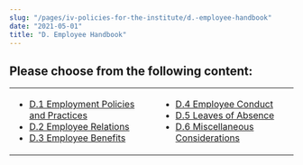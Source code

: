 ```yaml
---
slug: "/pages/iv-policies-for-the-institute/d.-employee-handbook"
date: "2021-05-01"
title: "D. Employee Handbook"
---
```


## Please choose from the following content:

<table border="0">

<tbody>

<tr valign="top">

<td>

- [D.1 Employment Policies and Practices](/pages/iv-policies-for-the-institute/d.-employee-handbook/d.1-employment-policies-and-practices)
- [D.2 Employee Relations](/pages/iv-policies-for-the-institute/d.-employee-handbook/d.2.-employee-relations)
- [D.3 Employee Benefits](/pages/iv-policies-for-the-institute/d.-employee-handbook/-new-page-)

</td>

<td>

- [D.4 Employee Conduct](/pages/iv-policies-for-the-institute/d.-employee-handbook/d.4-employee-conduct)
- [D.5 Leaves of Absence](/pages/iv-policies-for-the-institute/d.-employee-handbook/d.5-leaves-of-absence)
- [D.6 Miscellaneous Considerations](/pages/iv-policies-for-the-institute/d.-employee-handbook/d.6-miscellaneous-considerations)

</td>

</tr>

</tbody>

</table>
